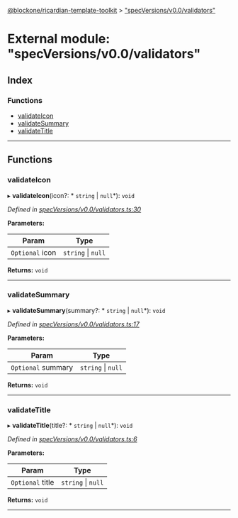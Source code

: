 [@blockone/ricardian-template-toolkit](../README.md) > ["specVersions/v0.0/validators"](../modules/_specversions_v0_0_validators_.md)

# External module: "specVersions/v0.0/validators"

## Index

### Functions

* [validateIcon](_specversions_v0_0_validators_.md#validateicon)
* [validateSummary](_specversions_v0_0_validators_.md#validatesummary)
* [validateTitle](_specversions_v0_0_validators_.md#validatetitle)

---

## Functions

<a id="validateicon"></a>

###  validateIcon

▸ **validateIcon**(icon?: * `string` &#124; `null`*): `void`

*Defined in [specVersions/v0.0/validators.ts:30](https://github.com/EOSIO/contract-template-toolkit/blob/a1752bb/src/specVersions/v0.0/validators.ts#L30)*

**Parameters:**

| Param | Type |
| ------ | ------ |
| `Optional` icon |  `string` &#124; `null`|

**Returns:** `void`

___
<a id="validatesummary"></a>

###  validateSummary

▸ **validateSummary**(summary?: * `string` &#124; `null`*): `void`

*Defined in [specVersions/v0.0/validators.ts:17](https://github.com/EOSIO/contract-template-toolkit/blob/a1752bb/src/specVersions/v0.0/validators.ts#L17)*

**Parameters:**

| Param | Type |
| ------ | ------ |
| `Optional` summary |  `string` &#124; `null`|

**Returns:** `void`

___
<a id="validatetitle"></a>

###  validateTitle

▸ **validateTitle**(title?: * `string` &#124; `null`*): `void`

*Defined in [specVersions/v0.0/validators.ts:6](https://github.com/EOSIO/contract-template-toolkit/blob/a1752bb/src/specVersions/v0.0/validators.ts#L6)*

**Parameters:**

| Param | Type |
| ------ | ------ |
| `Optional` title |  `string` &#124; `null`|

**Returns:** `void`

___

